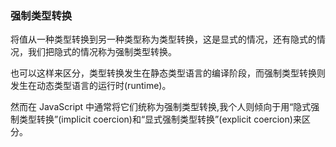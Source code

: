 ### 强制类型转换

将值从一种类型转换到另一种类型称为类型转换，这是显式的情况，还有隐式的情况，我们把隐式的情况称为强制类型转换。

也可以这样来区分，类型转换发生在静态类型语言的编译阶段，而强制类型转换则发生在动态类型语言的运行时(runtime)。

然而在 JavaScript 中通常将它们统称为强制类型转换,我个人则倾向于用“隐式强制类型转换”(implicit coercion)和“显式强制类型转换”(explicit coercion)来区分。

